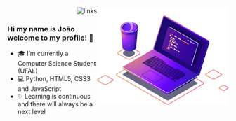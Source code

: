 <img align="right" src="./image/computer-illustration.png" width="300"/>

<a href="https://joaovictorvilela.github.io/my-linktree/">
<img align="right" alt="links" src="https://img.shields.io/badge/-How%20to%20reach%20me-orange"/>
</a>

<br/>

### Hi my name is João welcome to my profile! 👋

- 🎓 I’m currently a Computer Science Student (UFAL)
- 💻 Python, HTML5, CSS3 and JavaScript
- ✨ Learning is continuous and there will always be a next level
